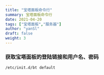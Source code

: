 ```yaml
---
title: "宝塔面板命令行"
summary: 宝塔面板命令行
date: 2021-04-20
tags: ["宝塔面板","服务器"]
author: "yanSl"
draft: false
weight: 3
---
```

### 获取宝塔面板的登陆链接和用户名、密码

```
/etc/init.d/bt default
```